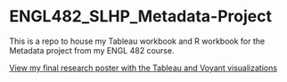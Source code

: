 # ENGL482_SLHP_Metadata-Project
This is a repo to house my Tableau workbook and R workbook for the Metadata project from my ENGL 482 course.

<a href="https://github.com/inoah01/FA22_ENGL482_SLHP_Metadata-Project/blob/main/Media/davis_noah_482_final_poster.pdf">View my final research poster with the Tableau and Voyant visualizations</a>
